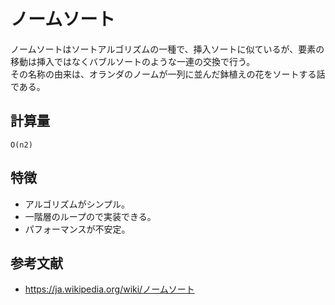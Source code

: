# ノームソート

ノームソートはソートアルゴリズムの一種で、挿入ソートに似ているが、要素の移動は挿入ではなくバブルソートのような一連の交換で行う。  
その名称の由来は、オランダのノームが一列に並んだ鉢植えの花をソートする話である。  

## 計算量

```text
O(n2)
```

## 特徴

- アルゴリズムがシンプル。
- 一階層のループので実装できる。
- パフォーマンスが不安定。

## 参考文献

- <https://ja.wikipedia.org/wiki/ノームソート>
